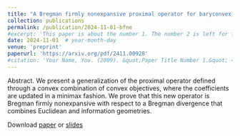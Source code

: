 ```yaml
---
title: "A Bregman firmly nonexpansive proximal operator for baryconvex optimization"
collection: publications
permalink: /publication/2024-11-01-bfne
#excerpt: 'This paper is about the number 1. The number 2 is left for future work.'
date: 2024-11-01  # year-month-day
venue: 'preprint'
paperurl: 'https://arxiv.org/pdf/2411.00928'
#citation: 'Your Name, You. (2009). &quot;Paper Title Number 1.&quot; <i>Journal 1</i>. 1(1).'
---
```

Abstract. We present a generalization of the proximal operator defined through a convex combination of convex objectives, where the coefficients are updated in a minimax fashion. We prove that this new operator is Bregman firmly nonexpansive with respect to a Bregman divergence that combines Euclidean and information geometries.

Download [paper](https://arxiv.org/pdf/2411.00928) or [slides](http://mastane.github.io/files/slides_barycvx.pdf)
